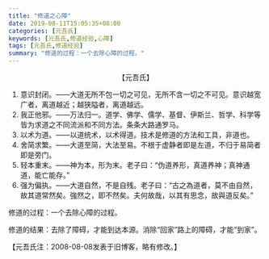 ```yaml
---
title: "修道之心障"
date: 2019-08-11T15:05:35+08:00
categories: [元吾氏]
keywords: [元吾氏,修道经验,心障]
tags: [元吾氏,修道经验]
summary: "修道的过程：一个去除心障的过程。"
---
```

<center>【元吾氏】</center>

1. 意识封闭。——大道无所不包一切之可见，无所不含一切之不可见。意识越宽广者，离道越近；越狭隘者，离道越远。
2. 我正他邪。——万法归一。道学、佛学、儒学、基督、伊斯兰、哲学、科学等皆为求道之不同流派和不同方法。条条大路通罗马。
3. 以术为道。——以道统术，以术得道。技术是修道的方法和工具，非道也。
4. 舍简求繁。——大道至简，大法至易。不根于虚静者即是左道，不归于易简者即是旁门。
5. 轻本重末。——神为本，形为末。老子曰：“伪道养形，真道养神；真神通道，能亡能存。”
6. 强为偏执。——大道自然，不是自残。老子曰：“古之為道者，莫不由自然，故其道常然矣。強然之，即不然矣。夫何故哉，以其有思念，故與道反矣。”
 
修道的过程：一个去除心障的过程。

修道的结果：去除了障碍，才能到达本源。消除“回家”路上的障碍，才能“到家”。

【元吾氏注：2008-08-08发表于旧博客，略有修改。】
